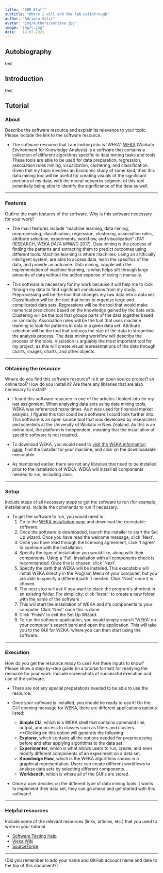 ```yaml
---
title:  "580 Stuff"
subtitle: "Where I will add the lab walkthrough"
author: "Adriana Solis"
avatar: "img/authors/adriana.jpg"
image: "img/c.jpg"
date:   12-07-2021
---
```


## Autobiography

text

## Introduction

text

## Tutorial

### About

Describe the software resource and explain its relevance to your topic. Please include the link to the software resource.

- The software resource that I am looking into is 'WEKA'. [WEKA](https://www.weka.io/) (Waikato Environment for Knowledge Analysis) is a software that contains a collection of different algorithms specific to data mining tasks and tools. These tools are able to be used for data preparation, regression, association rules mining, visualization, clustering, and classification. Given that my topic involves an Economic study of some kind, then this data mining tool will be useful for creating visuals of the significant portions of my data, with the neural networks segment of this tool potentially being able to identify the significance of the data as well.

---

### Features

Outline the main features of the software. Why is this software necessary for your work?

- The main features include "machine learning, data mining, preprocessing, classification, regression, clustering, association rules, attribute selection, experiments, workflow, and visualization" (PAT RESEARCH, *WEKA DATA MINING* 2017). Data mining is the process of finding the patterns and extracting them to predict outcomes using different tools. Machine learning is where machines, using an artificially intelligent system, are able to access data, learn the specifics of the data, and provide an outcome. Data mining, couple with the implementation of machine learning, is what helps sift through large amounts of data without the added expense of doing it manually.

- This software is necessary for my work because it will help me to look through my data to find signifcant conclusions from my study. Preprocessing will be the tool that changes my raw data into a data set. Classification will be the tool that helps to organize large and complicated data sets. Regressions will be the tool that would make numerical predictions based on the knowledge gained by the data sets. Clustering will be the tool that groups parts of the data together based on similarity. Association rules will be the tool that uses machine learning to look for patterns in data in a given data set. Attribute selection will be the tool that reduces the size of the data to streamline the analysis process. The data mining workflow will describe the process of the tools. Visulation is arguably the most important tool for my project, as this will create visual representations of the data through charts, images, charts, and other objects.

---

### Obtaining the resource

Where do you find this software resource? Is it an open source project? an online tool? How do you install it? Are there any libraries that are also necessary to install?

- I found this software resource in one of the articles I looked into for my last assignment. When analyzing data sets using data mining tools, WEKA was referenced many times. As it was used for financial market analysis, I figured this tool could be a software I could look further into. This software is an open source tool that was developed by researchers and scientists at the University of Waikato in New Zealand. As this is an online tool, the platform is independent, meaning that the installation of specific software is not required.

- To download WEKA, you would need to [visit the WEKA information page](https://waikato.github.io/weka-wiki/downloading_weka/), find the installer for your machine, and click on the downloadable executable.

- As mentioned earlier, there are not any libraries that need to be installed prior to the installation of WEKA. WEKA will install all components needed to run, including Java.

---

### Setup

Include steps of all necessary steps to get the software to run (for example, installations). Include the commands to run if necessary.

- To get the software to run, you would need to:
	1. Go to the [WEKA installation page](https://waikato.github.io/weka-wiki/downloading_weka/) and download the executable software.
	2. Once the software is downloaded, launch the installer to start the Set Up wizard. Once you have read the welcome message, click 'Next'.
	3. Once you have read through the licensing agreement, click 'I agree' to continue with the installation.
	4. Specify the type of installation you would like, along with their components. Using a 'Full' installation with all components check is recommended. Once this is chosen, click 'Next'.
	5. Specify the path that WEKA will be installed. This executable will install WEKA directly in the Program Menu of your computer, but you are able to specify a different path if needed. Click 'Next' once it is chosen.
	6. The next step will ask if you want to place the program's shortcut in an existing folder. For simplicity, click 'Install' to create a new folder with the name of the software.
	7. This will start the installation of WEKA and it's components to your computer. Click 'Next' once this is done.
	8. Click 'Finish' to exit the Set Up Wizard.
	9. To run the software application, you would simply search 'WEKA' on your computer's search bard and open the application. This will take you to the GUI for WEKA, where you can then start using the software.

---

### Execution

How do you get the resource ready to use? Are there inputs to know? Please show a step-by-step guide (in a tutorial format) for readying the resource for your work. Include screenshots of successful execution and use of the software.

- There are not any special preparations needed to be able to use the resource.

- Once your software is installed, you should be ready to use it! On the GUI opening message for WEKA, there are different applications options listed:
	- **Simple CLI**, which is a WEKA shell that contains command line, output, and access to classes such as filters and clusters. **Clicking on this option will generate the following:
	- **Explorer**, which contains all the options needed for preprocessing before and after applying algorithms to the data set.
	- **Experimenter**, which is what allows users to run, create, and even modify different components of an experiment on a data set.
	- **Knowledge Flow**, which is the WEKA algorithms shown in a graphical representation. Users can create different workflows to analyze data sets by selecting different components.
	- **Workbench**, which is where all of the GUI's are stored.
- Once a user decides on the different type of data mining tools it wants to implement their data set, they can go ahead and get started with this software!

---

### Helpful resources

Include some of the relevant resources (links, articles, etc.) that you used to write in your tutorial.

- [Software Testing Help](https://www.softwaretestinghelp.com/weka-tutorial/)
- [Weka Wiki](https://waikato.github.io/weka-wiki/downloading_weka/)
- [SourceForge](https://sourceforge.net/projects/weka/)

---

(Did you remember to add your name and GitHub account name and date to the top of this document?)
